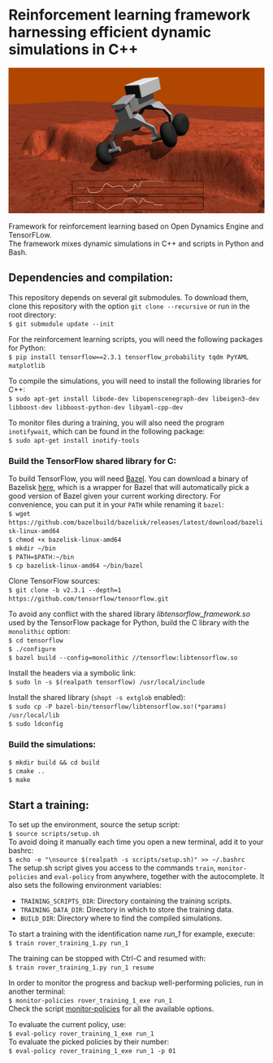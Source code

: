 # Reinforcement learning framework harnessing efficient dynamic simulations in C++

<p align="center">
	<img src="cover_picture.png?raw=true" width="600">
</p>

Framework for reinforcement learning based on Open Dynamics Engine and TensorFLow.<br />
The framework mixes dynamic simulations in C++ and scripts in Python and Bash.


## Dependencies and compilation:

This repository depends on several git submodules. To download them, clone this repository with the option `git clone --recursive` or run in the root directory:  
`$ git submodule update --init`

For the reinforcement learning scripts, you will need the following packages for Python:  
`$ pip install tensorflow==2.3.1 tensorflow_probability tqdm PyYAML matplotlib`

To compile the simulations, you will need to install the following libraries for C++:  
`$ sudo apt-get install libode-dev libopenscenegraph-dev libeigen3-dev libboost-dev libboost-python-dev libyaml-cpp-dev`

To monitor files during a training, you will also need the program `inotifywait`, which can be found in the following package:  
`$ sudo apt-get install inotify-tools`

### Build the TensorFlow shared library for C:

To build TensorFlow, you will need [Bazel](https://www.bazel.build). You can download a binary of Bazelisk [here](https://github.com/bazelbuild/bazelisk/releases), which is a wrapper for Bazel that will automatically pick a good version of Bazel given your current working directory. For convenience, you can put it in your `PATH` while renaming it `bazel`:  
`$ wget https://github.com/bazelbuild/bazelisk/releases/latest/download/bazelisk-linux-amd64`  
`$ chmod +x bazelisk-linux-amd64`  
`$ mkdir ~/bin`  
`$ PATH=$PATH:~/bin`  
`$ cp bazelisk-linux-amd64 ~/bin/bazel`

Clone TensorFlow sources:  
`$ git clone -b v2.3.1 --depth=1 https://github.com/tensorflow/tensorflow.git`

To avoid any conflict with the shared library *libtensorflow_framework.so* used by the TensorFlow package for Python, build the C library with the `monolithic` option:  
`$ cd tensorflow`  
`$ ./configure`  
`$ bazel build --config=monolithic //tensorflow:libtensorflow.so`

Install the headers via a symbolic link:  
`$ sudo ln -s $(realpath tensorflow) /usr/local/include`

Install the shared library (`shopt -s extglob` enabled):  
`$ sudo cp -P bazel-bin/tensorflow/libtensorflow.so!(*params) /usr/local/lib`  
`$ sudo ldconfig`

### Build the simulations:

`$ mkdir build && cd build`  
`$ cmake ..`  
`$ make`



## Start a training:

To set up the environment, source the setup script:  
`$ source scripts/setup.sh`  
To avoid doing it manually each time you open a new terminal, add it to your bashrc:  
`$ echo -e "\nsource $(realpath -s scripts/setup.sh)" >> ~/.bashrc`  
The setup.sh script gives you access to the commands `train`, `monitor-policies` and `eval-policy` from anywhere, together with the autocomplete. It also sets the following environment variables:
- `TRAINING_SCRIPTS_DIR`: Directory containing the training scripts.
- `TRAINING_DATA_DIR`: Directory in which to store the training data.
- `BUILD_DIR`: Directory where to find the compiled simulations.

To start a training with the identification name *run_1* for example, execute:  
`$ train rover_training_1.py run_1`

The training can be stopped with Ctrl-C and resumed with:  
`$ train rover_training_1.py run_1 resume`

In order to monitor the progress and backup well-performing policies, run in another terminal:  
`$ monitor-policies rover_training_1_exe run_1`  
Check the script [monitor-policies](scripts/bin/monitor-policies) for all the available options.

To evaluate the current policy, use:  
`$ eval-policy rover_training_1_exe run_1`  
To evaluate the picked policies by their number:  
`$ eval-policy rover_training_1_exe run_1 -p 01`
